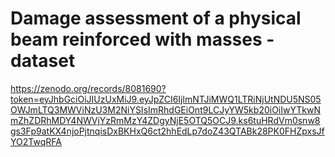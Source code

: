 # Damage assessment of a physical beam reinforced with masses - dataset

https://zenodo.org/records/8081690?token=eyJhbGciOiJIUzUxMiJ9.eyJpZCI6IjlmNTJiMWQ1LTRiNjUtNDU5NS05OWJmLTQ3MWViNzU3M2NiYSIsImRhdGEiOnt9LCJyYW5kb20iOiIwYTkwNmZhZDRhMDY4NWVjYzRmMzY4ZDgyNjE5OTQ5OCJ9.ks6tuHRdVm0snw8gs3Fp9atKX4njoPjtnqisDxBKHxQ6ct2hhEdLp7doZ43QTABk28PK0FHZpxsJfYO2TwqRFA
